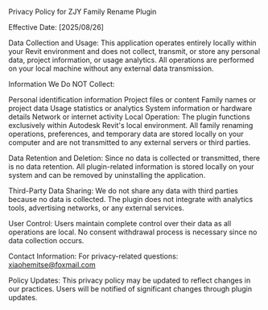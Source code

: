 Privacy Policy for ZJY Family Rename Plugin

Effective Date: [2025/08/26]

Data Collection and Usage:
This application operates entirely locally within your Revit environment and does not collect, transmit, or store any personal data, project information, or usage analytics. All operations are performed on your local machine without any external data transmission.

Information We Do NOT Collect:

Personal identification information
Project files or content
Family names or project data
Usage statistics or analytics
System information or hardware details
Network or internet activity
Local Operation:
The plugin functions exclusively within Autodesk Revit's local environment. All family renaming operations, preferences, and temporary data are stored locally on your computer and are not transmitted to any external servers or third parties.

Data Retention and Deletion:
Since no data is collected or transmitted, there is no data retention. All plugin-related information is stored locally on your system and can be removed by uninstalling the application.

Third-Party Data Sharing:
We do not share any data with third parties because no data is collected. The plugin does not integrate with analytics tools, advertising networks, or any external services.

User Control:
Users maintain complete control over their data as all operations are local. No consent withdrawal process is necessary since no data collection occurs.

Contact Information:
For privacy-related questions: xiaohemitse@foxmail.com

Policy Updates:
This privacy policy may be updated to reflect changes in our practices. Users will be notified of significant changes through plugin updates.
